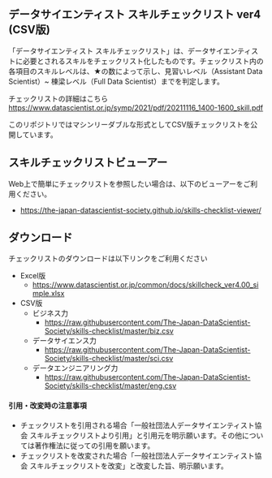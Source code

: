 ## データサイエンティスト スキルチェックリスト ver4 (CSV版)
「データサイエンティスト スキルチェックリスト」は、データサイエンティストに必要とされるスキルをチェックリスト化したものです。チェックリスト内の各項目のスキルレベルは、★の数によって示し、見習いレベル（Assistant Data Scientist）~ 棟梁レベル（Full Data Scientist）までを判定します。    

チェックリストの詳細はこちら  
https://www.datascientist.or.jp/symp/2021/pdf/20211116_1400-1600_skill.pdf

このリポジトリではマシンリーダブルな形式としてCSV版チェックリストを公開しています。  

## スキルチェックリストビューアー
Web上で簡単にチェックリストを参照したい場合は、以下のビューアーをご利用ください。
  * https://the-japan-datascientist-society.github.io/skills-checklist-viewer/

## ダウンロード
チェックリストのダウンロードは以下リンクをご利用ください
* Excel版
  * https://www.datascientist.or.jp/common/docs/skillcheck_ver4.00_simple.xlsx
* CSV版
  * ビジネス力
    * https://raw.githubusercontent.com/The-Japan-DataScientist-Society/skills-checklist/master/biz.csv
  * データサイエンス力
    * https://raw.githubusercontent.com/The-Japan-DataScientist-Society/skills-checklist/master/sci.csv
  * データエンジニアリング力
    * https://raw.githubusercontent.com/The-Japan-DataScientist-Society/skills-checklist/master/eng.csv

#### 引用・改変時の注意事項
  * チェックリストを引用される場合「一般社団法人データサイエンティスト協会 スキルチェックリストより引用」と引用元を明示願います。その他については著作権法に従っての引用を願います。
  * チェックリストを改変された場合「一般社団法人データサイエンティスト協会 スキルチェックリストを改変」と改変した旨、明示願います。

